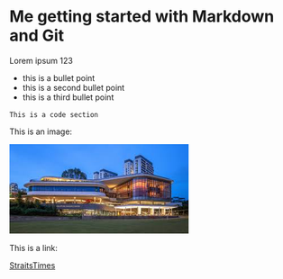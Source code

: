 # Me getting started with Markdown and Git

Lorem ipsum 123

* this is a bullet point
* this is a second bullet point
* this is a third bullet point

```
This is a code section
```
This is an image:

![](nus.jpeg)

This is a link:

[StraitsTimes](https://www.straitstimes.com/)
